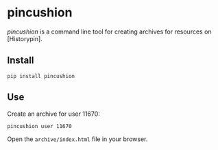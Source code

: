 # pincushion

*pincushion* is a command line tool for creating archives for resources on [Historypin].

## Install

```shell
pip install pincushion
```

## Use

Create an archive for user 11670:

```
pincushion user 11670
```

Open the `archive/index.html` file in your browser.
